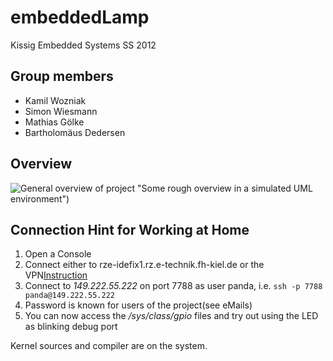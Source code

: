 embeddedLamp
========

Kissig Embedded Systems SS 2012

Group members
--------------
* Kamil Wozniak
* Simon Wiesmann
* Mathias Gölke
* Bartholomäus Dedersen

Overview
--------

![General overview of project](https://github.com/Phialo/embeddedLamp/raw/master/overview.png) "Some rough overview in a simulated UML environment")

Connection Hint for Working at Home
---------------------------------

1. Open a Console
2. Connect either to rze-idefix1.rz.e-technik.fh-kiel.de or the VPN[Instruction](http://www.fh-kiel.de/index.php?id=6225)
3. Connect to *149.222.55.222* on port 7788 as user panda, i.e.
`ssh -p 7788 panda@149.222.55.222`
4. Password is known for users of the project(see eMails)
5. You can now access the */sys/class/gpio* files and try out using the LED as blinking debug port

Kernel sources and compiler are on the system.
